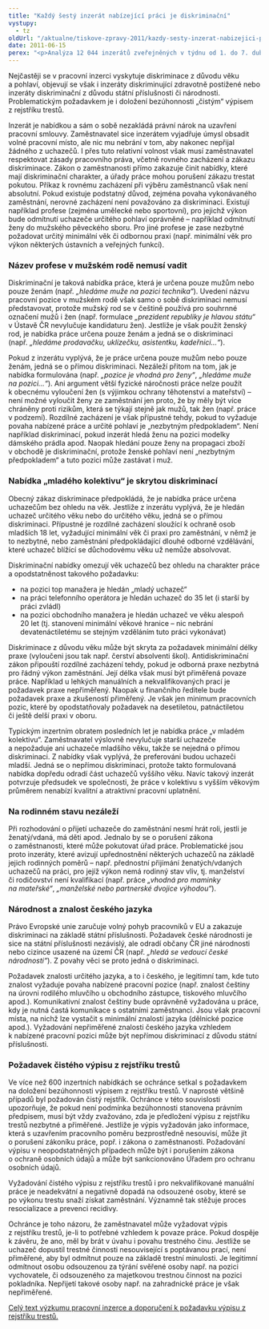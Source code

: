 ```yaml
---
title: "Každý šestý inzerát nabízející práci je diskriminační"
vystupy:
  - tz
oldUrl: "/aktualne/tiskove-zpravy-2011/kazdy-sesty-inzerat-nabizejici-praci-je-diskriminacni"
date: 2011-06-15
perex: "<p>Analýza 12 044 inzerátů zveřejněných v týdnu od 1. do 7. dubna 2011 na největším portálu s pracovní inzercí v ČR www.prace.cz  ukázala, že diskriminace není v nabídkách práce ojedinělá. Každý šestý inzerát obsahoval jeden nebo dokonce i více diskriminačních požadavků na uchazeče o zaměstnání. Mnozí zájemci, kteří splňují kvalifikační podmínky, jsou tak zaměstnavateli už dopředu vyloučeni z možnosti ucházet se o práci, což má vzhledem k významu práce v moderní společnosti vážné negativní důsledky.</p>"
---
```


<!-- imported from the old website -->

<p>Nejčastěji se v pracovní inzerci vyskytuje diskriminace z důvodu věku
 a pohlaví, objevují se však i inzeráty diskriminující zdravotně 
postižené nebo inzeráty diskriminační z důvodu státní příslušnosti 
či národnosti. Problematickým požadavkem je i doložení bezúhonnosti 
„čistým“ výpisem z rejstříku trestů. </p><p>Inzerát je nabídkou a sám 
o sobě nezakládá právní nárok na uzavření pracovní smlouvy. 
Zaměstnavatel sice inzerátem vyjadřuje úmysl obsadit volné pracovní 
místo, ale nic mu nebrání v tom, aby nakonec nepřijal žádného 
z uchazečů. I přes tuto relativní volnost však musí zaměstnavatel 
respektovat zásady pracovního práva, včetně rovného zacházení a zákazu 
diskriminace. Zákon o zaměstnanosti přímo zakazuje činit nabídky, které 
mají diskriminační charakter, a úřady práce mohou porušení zákazu 
trestat pokutou. Příkaz k rovnému zacházení při výběru zaměstnanců však 
není absolutní. Pokud existuje podstatný důvod, zejména povaha 
vykonávaného zaměstnání, nerovné zacházení není považováno 
za diskriminaci. Existují například profese (zejména umělecké nebo 
sportovní), pro jejichž výkon bude odmítnutí uchazeče určitého pohlaví 
oprávněné – například odmítnutí ženy do mužského pěveckého sboru. Pro 
jiné profese je zase nezbytné požadovat určitý minimální věk či odbornou
 praxi (např. minimální věk pro výkon některých ústavních a veřejných 
funkcí).</p><h3><b>Název profese v mužském rodě nemusí vadit</b></h3><p>Diskriminační je taková nabídka práce, která je určena pouze mužům nebo pouze ženám (např. <i>„hledáme muže na pozici technika“</i>).
 Uvedení názvu pracovní pozice v mužském rodě však samo o sobě 
diskriminaci nemusí představovat, protože mužský rod se v češtině 
používá pro souhrnné označení mužů i žen (např. formulace <i>„prezident republiky je hlavou státu“</i>
 v Ústavě ČR nevylučuje kandidaturu žen). Jestliže je však použit ženský
 rod, je nabídka práce určena pouze ženám a jedná se o diskriminaci 
(např. <i>„hledáme prodavačku, uklízečku, asistentku, kadeřnici…“</i>). </p><p>Pokud
 z inzerátu vyplývá, že je práce určena pouze mužům nebo pouze ženám, 
jedná se o přímou diskriminaci. Nezáleží přitom na tom, jak je nabídka 
formulována (např. <i>„pozice je vhodná pro ženy“</i>, <i>„hledáme muže na pozici…“</i>).
 Ani argument větší fyzické náročnosti práce nelze použít k obecnému 
vyloučení žen (s výjimkou ochrany těhotenství a mateřství) – není možné 
vyloučit ženy ze zaměstnání jen proto, že by měly být více chráněny 
proti rizikům, která se týkají stejně jak mužů, tak žen (např. práce 
v podzemí). Rozdílné zacházení je však přípustné tehdy, pokud to 
vyžaduje povaha nabízené práce a určité pohlaví je „nezbytným 
předpokladem“. Není například diskriminací, pokud inzerát hledá ženu 
na pozici modelky dámského prádla apod. Naopak hledání pouze ženy 
na propagaci zboží v obchodě je diskriminační, protože ženské pohlaví 
není „nezbytným předpokladem“ a tuto pozici může zastávat i muž.</p><h3><b>Nabídka „mladého kolektivu“ je skrytou diskriminací</b></h3><p>Obecný
 zákaz diskriminace předpokládá, že je nabídka práce určena uchazečům 
bez ohledu na věk. Jestliže z inzerátu vyplývá, že je hledán uchazeč 
určitého věku nebo do určitého věku, jedná se o přímou diskriminaci. 
Přípustné je rozdílné zacházení sloužící k ochraně osob mladších 18 let,
 vyžadující minimální věk či praxi pro zaměstnání, v němž je to 
nezbytné, nebo zaměstnání předpokládající dlouhé odborné vzdělávání, 
které uchazeč blížící se důchodovému věku už nemůže absolvovat.</p><p>Diskriminační nabídky omezují věk uchazečů bez ohledu na charakter práce a opodstatněnost takového požadavku: </p><ul><li>na pozici top manažera je hledán „mladý uchazeč“</li><li>na práci telefonního operátora je hledán uchazeč do 35 let (i starší by práci zvládl)</li><li>na
 pozici obchodního manažera je hledán uchazeč ve věku alespoň 20 let 
(tj. stanovení minimální věkové hranice – nic nebrání devatenáctiletému 
se stejným vzděláním tuto práci vykonávat)</li></ul><p>Diskriminace 
z důvodu věku může být skryta za požadavek minimální délky praxe 
(vyloučeni jsou tak např. čerství absolventi škol). Antidiskriminační 
zákon připouští rozdílné zacházení tehdy, pokud je odborná praxe 
nezbytná pro řádný výkon zaměstnání. Její délka však musí být přiměřená 
povaze práce. Například u lehkých manuálních a nekvalifikovaných prací 
je požadavek praxe nepřiměřený. Naopak u finančního ředitele bude 
požadavek praxe a zkušeností přiměřený. Je však jen minimum pracovních 
pozic, které by opodstatňovaly požadavek na desetiletou, patnáctiletou 
či ještě delší praxi v oboru.</p><p>Typickým inzertním obratem 
posledních let je nabídka práce „v mladém kolektivu“. Zaměstnavatel 
výslovně nevylučuje starší uchazeče a nepožaduje ani uchazeče mladšího 
věku, takže se nejedná o přímou diskriminaci. Z nabídky však vyplývá, 
že preferováni budou uchazeči mladší. Jedná se o nepřímou diskriminaci, 
protože takto formulovaná nabídka dopředu odradí část uchazečů vyššího 
věku. Navíc takový inzerát potvrzuje předsudek ve společnosti, že práce 
v kolektivu s vyšším věkovým průměrem nenabízí kvalitní a atraktivní 
pracovní uplatnění.</p><h3><b>Na rodinném stavu nezáleží</b></h3><p>Při
 rozhodování o přijetí uchazeče do zaměstnání nesmí hrát roli, jestli je
 ženatý/vdaná, má děti apod. Jednalo by se o porušení zákona 
o zaměstnanosti, které může pokutovat úřad práce. Problematické jsou 
proto inzeráty, které avizují upřednostnění některých uchazečů 
na základě jejich rodinných poměrů – např. přednostní přijímání 
ženatých/vdaných uchazečů na práci, pro jejíž výkon nemá rodinný stav 
vliv, tj. manželství či rodičovství není kvalifikací (např. práce <i>„vhodná pro maminky na mateřské“</i>, <i>„manželské nebo partnerské dvojice výhodou“</i>). </p><h3><b>Národnost a znalost českého jazyka</b></h3><p>Právo
 Evropské unie zaručuje volný pohyb pracovníků v EU a zakazuje 
diskriminaci na základě státní příslušnosti. Požadavek české národnosti 
je sice na státní příslušnosti nezávislý, ale odradí občany ČR jiné 
národnosti nebo cizince usazené na území ČR (např. <i>„hledá se vedoucí české národnosti“</i>). Z povahy věci se proto jedná o diskriminaci.</p><p>Požadavek
 znalosti určitého jazyka, a to i českého, je legitimní tam, kde tuto 
znalost vyžaduje povaha nabízené pracovní pozice (např. znalost češtiny 
na úrovni rodilého mluvčího u obchodního zástupce, tiskového mluvčího 
apod.). Komunikativní znalost češtiny bude oprávněně vyžadována u práce,
 kdy je nutná častá komunikace s ostatními zaměstnanci. Jsou však 
pracovní místa, na nichž lze vystačit s minimální znalostí jazyka 
(dělnické pozice apod.). Vyžadování nepřiměřené znalosti českého jazyka 
vzhledem k nabízené pracovní pozici může být nepřímou diskriminací 
z důvodu státní příslušnosti.</p><h3><b>Požadavek čistého výpisu z rejstříku trestů</b></h3><p>Ve
 více než 600 inzertních nabídkách se ochránce setkal s požadavkem 
na doložení bezúhonnosti výpisem z rejstříku trestů. V naprosté většině 
případů byl požadován čistý rejstřík. Ochránce v této souvislosti 
upozorňuje, že pokud není podmínka bezúhonnosti stanovena právním 
předpisem, musí být vždy zvažováno, zda je předložení výpisu z rejstříku
 trestů nezbytné a přiměřené. Jestliže je výpis vyžadován jako 
informace, která s uzavřením pracovního poměru bezprostředně nesouvisí, 
může jít o porušení zákoníku práce, popř. i zákona o zaměstnanosti. 
Požadování výpisu v neopodstatněných případech může být i porušením 
zákona o ochraně osobních údajů a může být sankcionováno Úřadem pro 
ochranu osobních údajů.</p><p>Vyžadování čistého výpisu z rejstříku 
trestů i pro nekvalifikované manuální práce je neadekvátní a negativně 
dopadá na odsouzené osoby, které se po výkonu trestu snaží získat 
zaměstnání. Významně tak stěžuje proces resocializace a prevenci 
recidivy.</p><p>Ochránce je toho názoru, že zaměstnavatel může vyžadovat
 výpis z rejstříku trestů, je-li to potřebné vzhledem k povaze práce. 
Pokud dospěje k závěru, že ano, měl by brát v úvahu i povahu trestného 
činu. Jestliže se uchazeč dopustil trestné činnosti nesouvisející 
s poptávanou prací, není přiměřené, aby byl odmítnut pouze na základě 
trestní minulosti. Je legitimní odmítnout osobu odsouzenou za týrání 
svěřené osoby např. na pozici vychovatele, či odsouzeného za majetkovou 
trestnou činnost na pozici pokladníka. Nepřijetí takové osoby 
např. na zahradnické práce je však nepřiměřené.</p><p><a title="Otevření do nového okna" href="http://ochrancedev.omegadesign.cz/diskriminace/doporuceni-ochrance/" target="_blank">Celý text výzkumu pracovní inzerce a doporučení k požadavku výpisu z rejstříku trestů.</a> </p>
